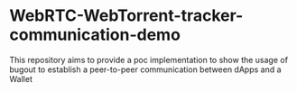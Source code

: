 # WebRTC-WebTorrent-tracker-communication-demo
This repository aims to provide a poc implementation to show the usage of bugout to establish a peer-to-peer communication between dApps and a Wallet
